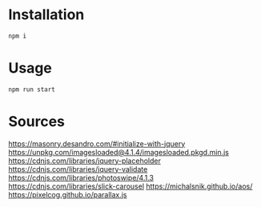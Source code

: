 # Installation

```bash
npm i
```

# Usage

```bash
npm run start
```

# Sources

https://masonry.desandro.com/#initialize-with-jquery
https://unpkg.com/imagesloaded@4.1.4/imagesloaded.pkgd.min.js
https://cdnjs.com/libraries/jquery-placeholder
https://cdnjs.com/libraries/jquery-validate
https://cdnjs.com/libraries/photoswipe/4.1.3
https://cdnjs.com/libraries/slick-carousel
https://michalsnik.github.io/aos/
https://pixelcog.github.io/parallax.js
